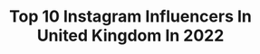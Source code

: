 ---
title: Top 10 Instagram Influencers In United Kingdom In 2022
description: >-
  Find top Instagram influencers in United Kingdom in 2022. Most popular hashtags: #explore #cutcreasemakeup #travelblogger.
platform: Instagram
hits: 30470
text_top: Identify the best Instagram profiles on inBeat.
text_bottom: inBeat has 30470 Instagram influencers like this in United Kingdom for you to work with.
profiles:
  - username: "travelwithkwen"
    fullname: >-
      Kwen - Travel & Lifestyle
    bio: >-
      📍🇬🇧 TRAVEL 🌍 | PHOTOGRAPHY 📷 Email for Collabs: travelwithkwen@outlook.com
    location: "United Kingdom"
    followers: 12197
    engagement: 1196
    commentsToLikes: 0.309865
    id: ck14jebadjwb70i19j0zmu54p
    verified: false
    hashtags: "#stayandwander, #instatravel, #livetotravel, #roamtheworld"
  - username: "al6ssiaa"
    fullname: >-
      A. Richmel
    bio: >-
      God first🤍. Owner of @lessialavish @aksinfluencermgmt
    location: "United Kingdom"
    followers: 6645
    engagement: 3594
    commentsToLikes: 0.101844
    id: ck5zyegmq9qgk0i14okid1u4x
    verified: false
    hashtags: "#explore"
  - username: "mmifa"
    fullname: >-
      ＭＩＦＡ
    bio: >-
      ♬do re"Mifa"so la ti do ❥CaliforniaBased ✧Wanderlust,Goodenergy&Uplevel Lifestyle ♛Beauty is in the eye of the beholder ✎mifa@mifanguyen.com »NewPost↡
    location: "United Kingdom"
    followers: 4145
    engagement: 3133
    commentsToLikes: 0.136025
    id: ck9habo8hbxlz0j789yrzgrjm
    verified: false
    hashtags: ""
  - username: "ccqch"
    fullname: >-
      ♡ cat in your area ♡
    bio: >-
      Keep scrolling till you feel something 📍 London 🇬🇧🇨🇳🇰🇷
    location: "United Kingdom"
    followers: 4043
    engagement: 2987
    commentsToLikes: 0.233427
    id: ck13d3x3b3jxq0i19pkcf2u28
    verified: false
    hashtags: ""
  - username: "bellachester_"
    fullname: >-
      Isabella Camacho 🇨🇴
    bio: >-
      
    location: "United Kingdom"
    followers: 3827
    engagement: 2971
    commentsToLikes: 0.182218
    id: ckap7c6j7jfqz0i78egbdk0lr
    verified: false
    hashtags: ""
  - username: "nathaliawakim"
    fullname: >-
      Nathaliaaa🦋
    bio: >-
      @mayyasofficial
    location: "United Kingdom"
    followers: 2218
    engagement: 2864
    commentsToLikes: 0.270411
    id: ckap3507z1l7r0i784noixf8d
    verified: false
    hashtags: "#mayyasofficial, #riyadhevents"
  - username: "muberry_"
    fullname: >-
      Alex
    bio: >-
      Hi, I'm Alex 🏴󠁧󠁢󠁳󠁣󠁴󠁿 🇵🇱 23 but feeling like 80 💌 for buisness/ PR enquiries alext66@hotmail.co.uk code "Muberry" for 10% off Unicorn Cosmetics
    location: "United Kingdom"
    followers: 4765
    engagement: 2721
    commentsToLikes: 0.479030
    id: ck6u2tu78tvc20j71ph5035xx
    verified: false
    hashtags: "#unleashyourinnerartist, #abhjunkies, #cutcreasemakeup, #colourpopcosmetics"
  - username: "christianskogsgardh"
    fullname: >-
      
    bio: >-
      Freelance writer @outfitweekofficial
    location: "United Kingdom"
    followers: 2343
    engagement: 2587
    commentsToLikes: 0.195753
    id: ckap1ts9gw3x10i782v20f9ra
    verified: false
    hashtags: ""
  - username: "rufiee"
    fullname: >-
      Rufaro | 📸
    bio: >-
      💁🏾‍♀️Your fave plus size babe 🥂Chief of enjoyment 🌸Plus fashion | Travel | Lifestyle | Enjoyment 🔑Philipians 4:13
    location: "United Kingdom"
    followers: 3778
    engagement: 2572
    commentsToLikes: 0.220912
    id: ckapbw6mo1ick0i78w3wwppid
    verified: false
    hashtags: ""
  - username: "fashmakeup_blog"
    fullname: >-
      Martha Lorena Acevedo JW
    bio: >-
      Content Creator ✨ Makeup obsessed & skincare lover! Fashion is my passion as well✨ Miami,Florida. PR Friendly 💌 Email: martitamigos@yahoo.es
    location: "United Kingdom"
    followers: 5672
    engagement: 2562
    commentsToLikes: 0.270516
    id: ck5c6oj815vam0i11m64tw265
    verified: false
    hashtags: "#noracora, #sponsorship, #outiftoftheday, #octolyfamily"
cities:
  - name: London
    link: /instagram/united-kingdom/london
  - name: Birmingham
    link: /instagram/united-kingdom/birmingham
  - name: Manchester
    link: /instagram/united-kingdom/manchester
---